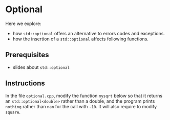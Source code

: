 # Optional

Here we explore:
- how `std::optional` offers an alternative to errors codes and exceptions.
- how the insertion of a `std::optional` affects following functions.

## Prerequisites

- slides about `std::optional`

## Instructions

In the file `optional.cpp`, modify the function `mysqrt` below so that it returns an `std::optional<double>` rather than a double, and the program prints `nothing` rather than `nan` for the call with `-10`. It will also require to modify `square`.
